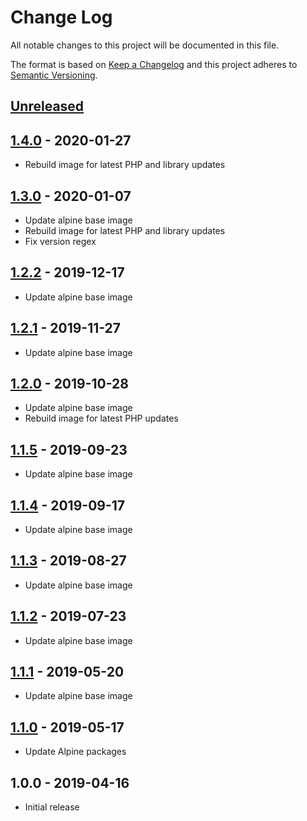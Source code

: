 # Change Log
All notable changes to this project will be documented in this file.

The format is based on [Keep a Changelog](http://keepachangelog.com/)
and this project adheres to [Semantic Versioning](http://semver.org/).

## [Unreleased]

## [1.4.0] - 2020-01-27
- Rebuild image for latest PHP and library updates

## [1.3.0] - 2020-01-07
- Update alpine base image
- Rebuild image for latest PHP and library updates
- Fix version regex

## [1.2.2] - 2019-12-17
- Update alpine base image

## [1.2.1] - 2019-11-27
- Update alpine base image

## [1.2.0] - 2019-10-28
- Update alpine base image
- Rebuild image for latest PHP updates

## [1.1.5] - 2019-09-23
- Update alpine base image

## [1.1.4] - 2019-09-17
- Update alpine base image

## [1.1.3] - 2019-08-27
- Update alpine base image

## [1.1.2] - 2019-07-23
- Update alpine base image

## [1.1.1] - 2019-05-20
- Update alpine base image

## [1.1.0] - 2019-05-17
- Update Alpine packages

## 1.0.0 - 2019-04-16
- Initial release

[Unreleased]:  https://github.com/gmitirol/alpine38/compare/1.4.0...HEAD
[1.4.0]: https://github.com/gmitirol/alpine38/compare/1.3.0...1.4.0
[1.3.0]: https://github.com/gmitirol/alpine38/compare/1.2.2...1.3.0
[1.2.2]: https://github.com/gmitirol/alpine38/compare/1.2.1...1.2.2
[1.2.1]: https://github.com/gmitirol/alpine38/compare/1.2.0...1.2.1
[1.2.0]: https://github.com/gmitirol/alpine38/compare/1.1.5...1.2.0
[1.1.5]: https://github.com/gmitirol/alpine38/compare/1.1.4...1.1.5
[1.1.4]: https://github.com/gmitirol/alpine38/compare/1.1.3...1.1.4
[1.1.3]: https://github.com/gmitirol/alpine38/compare/1.1.2...1.1.3
[1.1.2]: https://github.com/gmitirol/alpine38/compare/1.1.1...1.1.2
[1.1.1]: https://github.com/gmitirol/alpine38/compare/1.1.0...1.1.1
[1.1.0]: https://github.com/gmitirol/alpine38/compare/1.0.0...1.1.0
